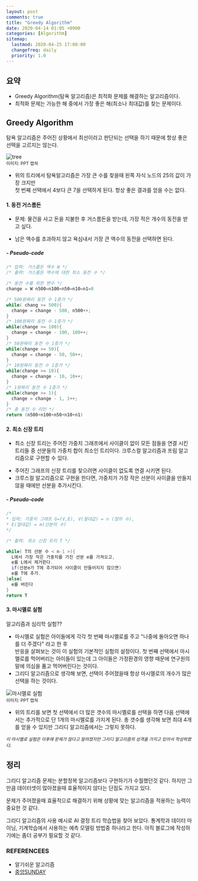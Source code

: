 ```yaml
---
layout: post
comments: true
title: "Greedy Algorithm"
date: 2020-04-14 01:05 +0900
categories: [Algorithm]
sitemap:
  lastmod: 2020-04-25 17:00:00
  changefreq: daily
  priority: 1.0
---
```


## 요약

- Greedy Algorithm(탐욕 알고리즘)은 최적화 문제를 해결하는 알고리즘이다.
- 최적화 문제는 가능한 해 중에서 가장 좋은 해(최소나 최대값)를 찾는 문제이다.

## Greedy Algorithm

탐욕 알고리즘은 주어진 상황에서 최선이라고 판단되는 선택을 하기 때문에 항상 좋은 선택을 고르지는 않는다.

![tree](https://github.com/Marshmellowon/imagefile/blob/master/%EB%85%B8%EB%93%9C.JPG?raw=true)  
<sup>이미지: PPT 캡쳐</sup>

- 위의 트리에서 탐욕알고리즘은 가장 큰 수를 찾을때 왼쪽 자식 노드의 25의 값이 가장 크지만  
  첫 번째 선택에서 4보다 큰 7을 선택하게 된다. 항상 좋은 결과를 얻을 수는 없다.

#### 1. 동전 거스름돈

- 문제: 물건을 사고 돈을 지불한 후 거스름돈을 받는데, 가장 적은 개수의 동전을 받고 싶다.

* 남은 액수를 초과하지 않고 욕심내서 가장 큰 액수의 동전을 선택하면 된다.

##### - Pseudo-code

```java
/* 입력: 거스름돈 액수 W */
/* 출력: 거스름돈 액수에 대한 최소 동전 수 */

/* 동전 수를 위한 변수 */
change = W n500=n100=n50=n10=n1=0

/* 500원짜리 동전 수 1증가 */
while( chang >= 500){
  change = change - 500, n500++;
}
/* 100원짜리 동전 수 1증가 */
while(change >= 100){
  change = change - 100, 100++;
}
/* 50원짜리 동전 수 1증가 */
while(change >= 50){
  change = change - 50, 50++;
}
/* 10원짜리 동전 수 1증가 */
while(change >= 10){
  change = change - 10, 10++;
}
/* 1원짜리 동전 수 1증가 */
while(change >= 1){
  change = change - 1, 1++;
}
/* 총 동전 수 리턴 */
return (n500+n100+n50+n10+n1)
```

#### 2. 최소 신장 트리

- 최소 신장 트리는 주어진 가중치 그래프에서 사이클이 없이 모든 점들을 연결 시킨 트리들 중 선분들의 가중치 합이 최소인 트리이다. 크루스컬 알고리즘과 프림 알고리즘으로 구현할 수 있다.

* 주어진 그래프의 신장 트리를 찾으려면 사이클이 없도록 연결 시키면 된다.
* 크루스컬 알고리즘으로 구현을 한다면, 가중치가 가장 작은 선분이 사이클을 만들지 않을 때에만 선분을 추가시킨다.

##### - Pseudo-code

```java
/*
* 입력: 가중치 그래프 G=(V,E), V(절대값) = n (점의 수),
* E(절대값) = m(선분의 수)
*/

/* 출력: 최소 신장 트리 T */

while( T의 선분 수 < n-1 >){
  L에서 가장 작은 가중치를 가진 선분 e를 가져오고,
  e를 L에서 제거한다.
  if(선분e가 T에 추가되어 사이클이 만들어지지 않으면)
  e를 T에 추가.
}else{
  e를 버린다
}
return T
```

#### 3. 마시멜로 실험

알고리즘과 심리학 실험??

- 마시멜로 실험은 아이들에게 각각 첫 번째 마시멜로를 주고 "나중에 돌아오면 하나를 더 주겠다" 라고 한 후  
  반응을 살펴보는 것이 이 실험의 기본적인 실험의 설정이다. 첫 번째 선택에서 마시멜로를 먹어버리는 아이들이
  있는데 그 아이들은 가정환경의 영향 때문에 연구원의 말에 의심을 품고 먹어버린다는 것이다.
- 그리디 알고리즘으로 생각해 보면, 선택이 주어졌을때 항상 마시멜로의 개수가 많은 선택을 하는 것이다.

![마시멜로 실험](https://github.com/Marshmellowon/marshmellowon.github.io/tree/master/static/img/_posts/marshmellotest.JPG)  
<sup>이미지: PPT 캡쳐</sup>

- 위의 트리를 보면 첫 선택에서 더 많은 갯수의 마시멜로를 선택을 하면 다음 선택에서는 추가적으로 단 1개의 마시멜로를 가지게 된다. 총 갯수를 생각해 보면 최대 4개를 얻을 수
  있지만 그리디 알고리즘에서는 그렇지 못하다.

<sup>_이 마시멜로 실험은 이후에 문제가 많다고 알려졌지만 그리디 알고리즘의 성격을 가지고 있어서 작성하였다._</sup>

## 정리

그리디 알고리즘 문제는 분할정복 알고리즘보다 구현하기가 수월했던것 같다. 하지만 그만큼 데이터셋이 많아졌을때 효율적이지 않다는 단점도 가지고 있다.

문제가 주어졌을때 효율적으로 해결하기 위해 상황에 맞는 알고리즘을 적용하는 능력이 중요한 것 같다.

그리디 알고리즘의 사용 예시로 AI 결정 트리 학습법을 찾아 보았다. 통계학과 데이터 마이닝, 기계학습에서 사용하는 예측 모델링 방법중 하나라고 한다. 아직 블로그에 작성하기에는 좀더 공부가 필요할 것 같다.

### REFERENCEES

- 알기쉬운 알고리즘
- [중앙SUNDAY](https://news.joins.com/article/22800824)
